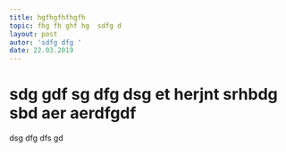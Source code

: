 ```yaml
---
title: hgfhgfhfhgfh
topic: fhg fh ghf hg  sdfg d
layout: post
autor: 'sdfg dfg '
date: 22.03.2019
---
```

# sdg gdf sg dfg dsg et herjnt srhbdg sbd aer  aerdfgdf

dsg dfg dfs gd
